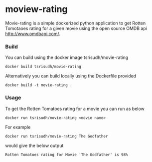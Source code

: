 # moview-rating
Movie-rating is a simple dockerized python application to get Rotten Tomotaoes rating for a given movie using the open source OMDB api http://www.omdbapi.com/.

### Build
You can build using the docker image tsrisudh/movie-rating
```
docker build tsrisudh/movie-rating
```

Alternatively you can build locally using the Dockerfile provided

```
docker build -t movie-rating .
```

### Usage

To get the Rotten Tomatoes rating for a movie you can run as below
```
docker run tsrisudh/movie-rating <movie name>
```
For example
```
docker run tsrisudh/movie-rating The Godfather
```
would give the below output
```
Rotten Tomatoes rating for Movie 'The Godfather' is 98%
```
